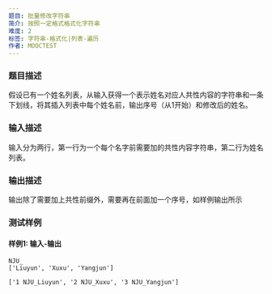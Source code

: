 ```yaml
---
题目: 批量修改字符串
简介: 按照一定格式格式化字符串
难度: 2
标签: 字符串-格式化|列表-遍历
作者: MOOCTEST
---
```


### 题目描述

假设已有一个姓名列表，从输入获得一个表示姓名对应人共性内容的字符串和一条下划线，将其插入列表中每个姓名前，输出序号（从1开始）和修改后的姓名。

### 输入描述

输入分为两行，第一行为一个每个名字前需要加的共性内容字符串，第二行为姓名列表。

### 输出描述

输出除了需要加上共性前缀外，需要再在前面加一个序号，如样例输出所示

### 测试样例

#### 样例1: 输入-输出

```
NJU_
['Liuyun', 'Xuxu', 'Yangjun']
```

```
['1 NJU_Liuyun', '2 NJU_Xuxu', '3 NJU_Yangjun']
```
